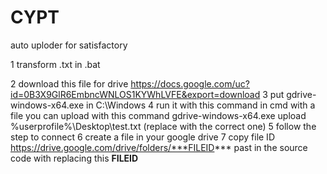 # CYPT
auto uploder for satisfactory


1 transform .txt in .bat

2 download this file for drive https://docs.google.com/uc?id=0B3X9GlR6EmbncWNLOS1KYWhLVFE&export=download
3 put gdrive-windows-x64.exe in C:\Windows
4 run it with this command in cmd with a file you can upload with this command gdrive-windows-x64.exe upload %userprofile%\Desktop\test.txt (replace with the correct one)
5 follow the step to connect
6 create a file in your google drive
7 copy file ID https://drive.google.com/drive/folders/***FILEID*** past in the source code with replacing this **FILEID**
